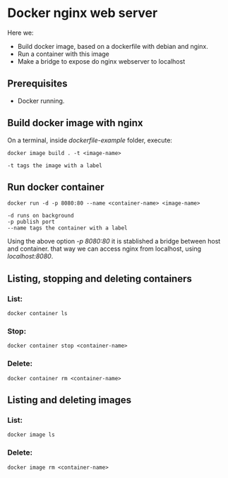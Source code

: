 # Docker nginx web server
  
  Here we: 
  
  - Build docker image, based on a dockerfile with debian and nginx.
  - Run a container with this image
  - Make a bridge to expose do nginx webserver to localhost
  
## Prerequisites

  - Docker running.

## Build docker image with nginx

  On a terminal, inside *dockerfile-example* folder, execute:

    docker image build . -t <image-name>
    
    -t tags the image with a label

## Run docker container

    docker run -d -p 8080:80 --name <container-name> <image-name> 

    -d runs on background
    -p publish port
    --name tags the container with a label

  Using the above option *-p 8080:80* it is stablished a bridge between host and container. that way we can access nginx from localhost, using *localhost:8080*.

## Listing, stopping and deleting containers

### List:

    docker container ls

### Stop:

    docker container stop <container-name>
    
### Delete:

    docker container rm <container-name>

## Listing and deleting images

### List:

    docker image ls

### Delete:

    docker image rm <container-name>
